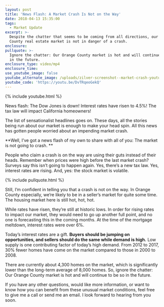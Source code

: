 ```yaml
---
layout: post
title: 'News Flash: A Market Crash Is Not on the Way'
date: 2018-04-13 15:35:00
tags:
  - Market Update
excerpt: >-
  Despite the chatter that seems to be coming from all directions, our Orange
  County real estate market is not in danger of a crash.
enclosure:
pullquote: >-
  Ignore the chatter: Our Orange County market is hot and will continue to be so
  in the future.
enclosure_type: video/mp4
enclosure_time:
use_youtube_image: false
youtube_alternate_image: /uploads/zilver-screenshot--market-crash-youtube.jpg
youtube_code: 'https://youtu.be/DvTRqeoGekQ'
---
```


{% include youtube.html %}

News flash: The Dow Jones is down! Interest rates have risen to 4.5%! The tax law will impact California homeowners!

The list of sensationalist headlines goes on. These days, all the stories being run about our market is enough to make your head spin. All this news has gotten people worried about an impending market crash.

**Well, I’ve got a news flash of my own to share with all of you: The market is not going to crash. **

People who claim a crash is on the way are using their guts instead of their heads. Remember when prices were high before the last market crash? Surveys say this isn’t going to happen again. Yes, there’s a new tax law. Yes, interest rates are rising. And, yes: the stock market is volatile.

{% include pullquote.html %}

Still, I’m confident in telling you that a crash is not on the way. In Orange County especially, we’re likely to be in a seller’s market for quite some time. The housing market here is still hot, hot, hot. 

While rates have risen, they’re still at historic lows. In order for rising rates to impact our market, they would need to go up another full point, and no one is forecasting this in the coming months. At the time of the mortgage meltdown, interest rates were over 6%. 

Today’s interest rates are a gift. **Buyers should be jumping on opportunities, and sellers should do the same while demand is high.** Low supply is one contributing factor of today’s high demand. From 2012 to 2017, 30% fewer homes have come on the market compared to those in 2000 to 2008. 

There are currently about 4,300 homes on the market, which is significantly lower than the long-term average of 8,000 homes. So, ignore the chatter: Our Orange County market is hot and will continue to be so in the future.

If you have any other questions, would like more information, or want to know how you can benefit from these unusual market conditions, feel free to give me a call or send me an email. I look forward to hearing from you soon.